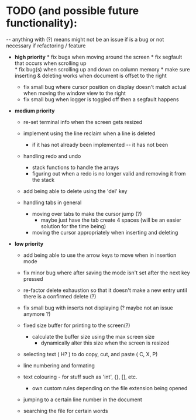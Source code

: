 # TODO (and possible future functionality): 
-- anything with (?) means might not be an issue if is a bug or not necessary if refactoring / feature

* __high priority__ 
        * fix bugs when moving around the screen
            * fix segfault that occurs when scrolling up  
            * fix bug(s) when scrolling up and down on column memory
        * make sure inserting & deleting works when document is offset to the right
        
    * fix small bug where cursor position on display doesn't match actual when moving the window view to the right
    * fix small bug when logger is toggled off then a segfault happens

* __medium priority__ 
    
    * re-set terminal info when the screen gets resized
    
    * implement using the line reclaim when a line is deleted 
        * if it has not already been implemented -- it has not been

    * handling redo and undo 
        * stack functions to handle the arrays
        * figuring out when a redo is no longer valid and removing it from the stack 

    * add being able to delete using the 'del' key

    * handling tabs in general
        * moving over tabs to make the cursor jump (?)
            * maybe just have the tab create 4 spaces (will be an easier solution for the time being)
        * moving the cursor appropriately when inserting and deleting
        
* __low priority__ 
    
    * add being able to use the arrow keys to move when in insertion mode 
    * fix minor bug where after saving the mode isn't set after the next key pressed

    * re-factor delete exhaustion so that it doesn't make a new entry until
      there is a confirmed delete (?)

    * fix small bug with inserts not displaying (? maybe not an issue anymore ?) 

    * fixed size buffer for printing to the screen(?)
        * calculate the buffer size using the max screen size 
            * dynamically alter this size when the screen is resized

    * selecting text ( H? ) to do copy, cut, and paste ( C, X, P)

    * line numbering and formating 
    * text colouring - for stuff such as 'int', {}, [], etc.
        * own custom rules depending on the file extension being opened
        
    * jumping to a certain line number in the document

    * searching the file for certain words
